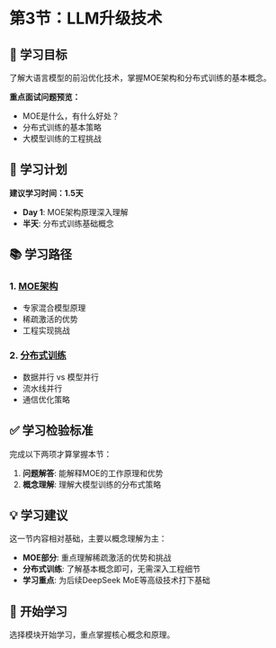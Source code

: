 # 第3节：LLM升级技术

## 🎯 学习目标

了解大语言模型的前沿优化技术，掌握MOE架构和分布式训练的基本概念。

**重点面试问题预览：**
- MOE是什么，有什么好处？
- 分布式训练的基本策略
- 大模型训练的工程挑战

## 📅 学习计划

**建议学习时间：1.5天**

- **Day 1**: MOE架构原理深入理解
- **半天**: 分布式训练基础概念

## 📚 学习路径

### 1. [MOE架构](moe.md)
- 专家混合模型原理
- 稀疏激活的优势
- 工程实现挑战

### 2. [分布式训练](distributed.md)
- 数据并行 vs 模型并行
- 流水线并行
- 通信优化策略

## ✅ 学习检验标准

完成以下两项才算掌握本节：

1. **问题解答**: 能解释MOE的工作原理和优势
2. **概念理解**: 理解大模型训练的分布式策略

## 💡 学习建议

这一节内容相对基础，主要以概念理解为主：
- **MOE部分**: 重点理解稀疏激活的优势和挑战
- **分布式训练**: 了解基本概念即可，无需深入工程细节
- **学习重点**: 为后续DeepSeek MoE等高级技术打下基础

## 🚀 开始学习

选择模块开始学习，重点掌握核心概念和原理。